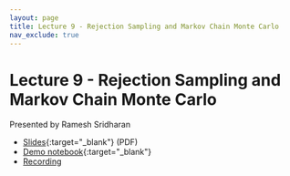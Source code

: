 ```yaml
---
layout: page
title: Lecture 9 - Rejection Sampling and Markov Chain Monte Carlo
nav_exclude: true
---
```


# Lecture 9 - Rejection Sampling and Markov Chain Monte Carlo

Presented by Ramesh Sridharan

- [Slides](https://docs.google.com/presentation/d/1EYz_6rk3ptg6IWyOZBYQwxjBqRdgwFDgtXvUnmy-pLQ/edit?usp=sharing){:target="_blank"} (PDF)
- [Demo notebook](http://data102.datahub.berkeley.edu/hub/user-redirect/git-sync?repo=https://github.com/ds-102/sp24-materials&subPath=lecture/lecture09/lec09.ipynb){:target="_blank"}
- [Recording](https://bcourses.berkeley.edu/courses/1532439/pages/lecture-9-rejection-sampling-and-gibbs-sampling)
